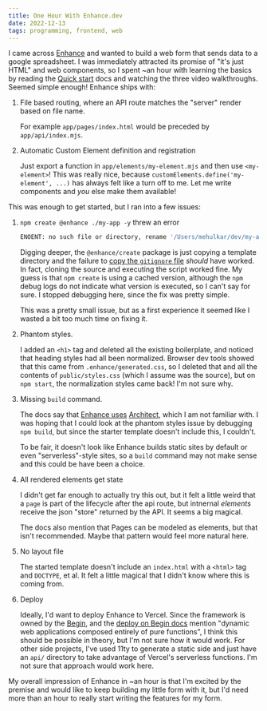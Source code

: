 ```yaml
---
title: One Hour With Enhance.dev
date: 2022-12-13
tags: programming, frontend, web
---
```


I came across [Enhance](https://enhance.dev) and wanted to build a web form that sends data
to a google spreadsheet. I was immediately attracted its promise of "it's just HTML" and web components,
so I spent ~an hour with learning the basics by reading the [Quick start](https://enhance.dev/docs/)
docs and watching the three video walkthroughs. Seemed simple enough! Enhance ships with:

1. File based routing, where an API route matches the "server" render based on file name.

    For example `app/pages/index.html` would be preceded by `app/api/index.mjs`.

2. Automatic Custom Element definition and registration

    Just export a function in `app/elements/my-element.mjs` and then use `<my-element>`!
    This was really nice, because `customElements.define('my-element', ...)` has always felt
    like a turn off to me. Let me write components and _you_ else make them available!

This was enough to get started, but I ran into a few issues:

1. `npm create @enhance ./my-app -y` threw an error

    ```sh
    ENOENT: no such file or directory, rename '/Users/mehulkar/dev/my-app/_.gitignore' -> '/Users/mehulkar/dev/my-app/.gitignore'
    ```

    Digging deeper, the `@enhance/create` package is just copying a template directory and the
    failure to [copy the `gitignore` file][1] _should_ have worked. In fact, cloning the source
    and executing the script worked fine. My guess is that `npm create` is using a cached version,
    although the `npm` debug logs do not indicate what version is executed, so I can't say for sure.
    I stopped debugging here, since the fix was pretty simple.

    This was a pretty small issue, but as a first experience it seemed like I wasted a bit too much
    time on fixing it.

2. Phantom styles.

    I added an `<h1>` tag and deleted all the existing boilerplate, and noticed that heading styles
    had all been normalized. Browser dev tools showed that this came from `.enhance/generated.css`,
    so I deleted that and all the contents of `public/styles.css` (which I assume was the source),
    but on `npm start`, the normalization styles came back! I'm not sure why.

3. Missing `build` command.

   The docs say that [Enhance uses][2] [Architect][3], which I am not familiar with. I was hoping
   that I could look at the phantom styles issue by debugging `npm build`, but since the starter template
   doesn't include this, I couldn't.

    To be fair, it doesn't look like Enhance builds static sites by default or even "serverless"-style
    sites, so a `build` command may not make sense and this could be have been a choice.

4. All rendered elements get state

    I didn't get far enough to actually try this out, but it felt a little weird that a `page` is part
    of the lifecycle after the api route, but intnernal _elements_ receive the json "store" returned
    by the API. It seems a big magical.

    The docs also mention that Pages can be modeled as elements, but that isn't recommended. Maybe
    that pattern would feel more natural here.

5. No layout file

    The started template doesn't include an `index.html` with a `<html>` tag and `DOCTYPE`, et al.
    It felt a little magical that I didn't know where this is coming from.

6. Deploy

    Ideally, I'd want to deploy Enhance to Vercel. Since the framework is owned by the [Begin][4],
    and the [deploy on Begin docs][5] mention "dynamic web applications composed entirely of pure functions",
    I think this should be possible in theory, but I'm not sure how it would work. For other
    side projects, I've used 11ty to generate a static side and just have an `api/` directory to
    take advantage of Vercel's serverless functions. I'm not sure that approach would work here.

My overall impression of Enhance in ~an hour is that I'm excited by the premise and would like to
keep building my little form with it, but I'd need more than an hour to really start writing the
features for my form.

[1]: https://github.com/enhance-dev/create/blob/4d0f4c696292c0014bc16f0871066d8872f49972/index.mjs#L36
[2]: https://enhance.dev/docs/learn/practices/architect-migration
[3]: https://arc.codes/docs/en/get-started/quickstart
[4]: https://begin.com/
[5]: https://enhance.dev/docs/learn/deployment/begin
